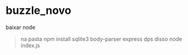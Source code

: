 # buzzle_novo

baixar node
>na pasta
npm install sqlite3 body-parser express
>dps disso
node index.js

